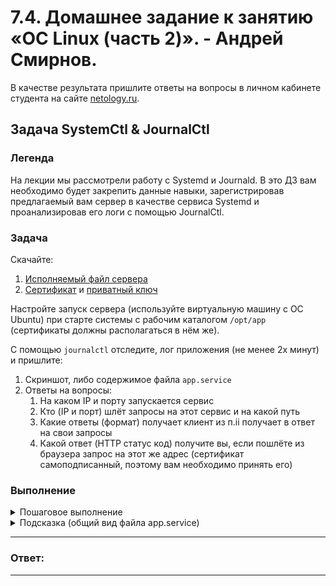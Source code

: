 # 7.4. Домашнее задание к занятию «ОС Linux (часть 2)». - Андрей Смирнов.

В качестве результата пришлите ответы на вопросы в личном кабинете студента на сайте [netology.ru](https://netology.ru).

## Задача SystemCtl & JournalCtl

### Легенда

На лекции мы рассмотрели работу с Systemd и Journald. В это ДЗ вам необходимо будет закрепить данные навыки, зарегистрировав предлагаемый вам сервер в качестве сервиса Systemd и проанализировав его логи с помощью JournalCtl.

### Задача

Скачайте:
1. [Исполняемый файл сервера](assets/server.bin)
1. [Сертификат](assets/certificate.pem) и [приватный ключ](assets/key.pem)

Настройте запуск сервера (используйте виртуальную машину с ОС Ubuntu) при старте системы с рабочим каталогом `/opt/app` (сертификаты должны располагаться в нём же).

С помощью `journalctl` отследите, лог приложения (не менее 2х минут) и пришлите:
1. Скриншот, либо содержимое файла `app.service`
1. Ответы на вопросы:
    1. На каком IP и порту запускается сервис
    1. Кто (IP и порт) шлёт запросы на этот сервис и на какой путь
    1. Какие ответы (формат) получает клиент из п.ii получает в ответ на свои запросы
    1. Какой ответ (HTTP статус код) получите вы, если пошлёте из браузера запрос на этот же адрес (сертификат самоподписанный, поэтому вам необходимо принять его)

### Выполнение

<details>
<summary>Пошаговое выполнение</summary>

1. Исполняемый файл сервера поместите в каталог `/opt/app` (при необходимости создайте его командой `sudo mkdir -p /opt/app`)
1. Установите права на исполнение на файл сервера командой: `sudo chmod +x /opt/app/server.bin`
1. Разместите сертификаты в каталоге `/opt/app` (необходимо их скопировать в этот каталог)
1. Настройте сервис Systemd под именем `app.service` (файл `/etc/systemd/system/app.service`) таким образом, чтобы:
    * сервис запускался при старте системы (после `network.target` и `auditd.service`)
    * сервис перезапускался при ошибке (`on-failure`)
    * рабочий каталог сервиса был равен `/opt/app`
1. Запустите сервис командой `sudo systemctl start app.service`
1. Удостоверьтесь, что сервис запустился командой `sudo systemctl status app.service`
1. Подождите несколько минут
1. Посмотрите журналы сервиса командой `sudo journalctl -u app.service`
1. Включите сервис в "автозагрузку" командой `sudo systemctl enable app.service`
1. Удостоверьтесь, что после перезагрузки ОС сервис автоматически запускается с помощью команды `sudo systemctl status app.service`
</details>

<details>
<summary>Подсказка (общий вид файла app.service)</summary>

```
[Unit]
Description=...
After=...

[Service]
ExecStart=...

[Install]
WantedBy=...
```
</details>


-----


### Ответ:


 


-----